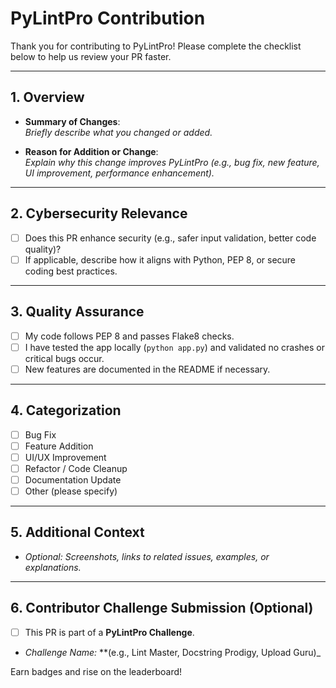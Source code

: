<!-- Pull Request Template for PyLintPro -->

# PyLintPro Contribution

Thank you for contributing to PyLintPro! Please complete the checklist below to help us review your PR faster.

---

## 1. Overview

- **Summary of Changes**:  
  _Briefly describe what you changed or added._

- **Reason for Addition or Change**:  
  _Explain why this change improves PyLintPro (e.g., bug fix, new feature, UI improvement, performance enhancement)._

---

## 2. Cybersecurity Relevance

- [ ] Does this PR enhance security (e.g., safer input validation, better code quality)?
- [ ] If applicable, describe how it aligns with Python, PEP 8, or secure coding best practices.

---

## 3. Quality Assurance

- [ ] My code follows PEP 8 and passes Flake8 checks.
- [ ] I have tested the app locally (`python app.py`) and validated no crashes or critical bugs occur.
- [ ] New features are documented in the README if necessary.

---

## 4. Categorization

- [ ] Bug Fix
- [ ] Feature Addition
- [ ] UI/UX Improvement
- [ ] Refactor / Code Cleanup
- [ ] Documentation Update
- [ ] Other (please specify)

---

## 5. Additional Context

- _Optional: Screenshots, links to related issues, examples, or explanations._

---

## 6. Contributor Challenge Submission (Optional)

- [ ] This PR is part of a **PyLintPro Challenge**.
- _Challenge Name:_ **(e.g., Lint Master, Docstring Prodigy, Upload Guru)_

Earn badges and rise on the leaderboard!